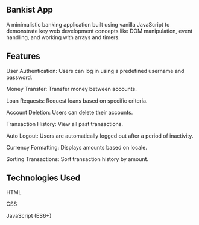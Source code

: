 ## **Bankist App**

A minimalistic banking application built using vanilla JavaScript to demonstrate key web development concepts like DOM manipulation, event handling, and working with arrays and timers.

## **Features**

User Authentication: Users can log in using a predefined username and password.

Money Transfer: Transfer money between accounts.

Loan Requests: Request loans based on specific criteria.

Account Deletion: Users can delete their accounts.

Transaction History: View all past transactions.

Auto Logout: Users are automatically logged out after a period of inactivity.

Currency Formatting: Displays amounts based on locale.

Sorting Transactions: Sort transaction history by amount.

## **Technologies Used**

HTML

CSS

JavaScript (ES6+)
